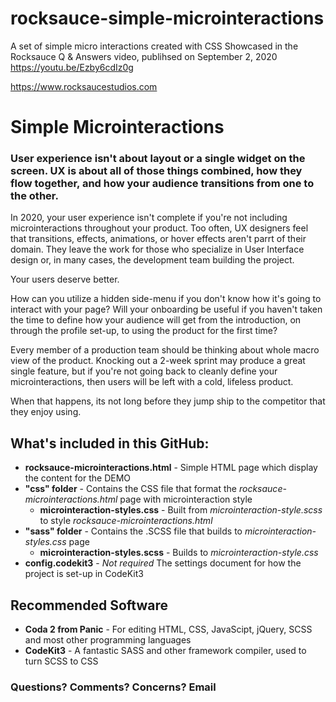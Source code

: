 # rocksauce-simple-microinteractions
A set of simple micro interactions created with CSS
Showcased in the Rocksauce Q & Answers video, publihsed on September 2, 2020
https://youtu.be/Ezby6cdIz0g

https://www.rocksaucestudios.com

# Simple Microinteractions

### User experience isn't about layout or a single widget on the screen. UX is about all of those things combined, how they flow together, and how your audience transitions from one to the other.

In 2020, your user experience isn't complete if you're not including microinteractions throughout your product. Too often, UX designers feel that transitions, effects, animations, or hover effects aren't parrt of their domain. They leave the work for those who specialize in User Interface design or, in many cases, the development team building the project. 

Your users deserve better. 

How can you utilize a hidden side-menu if you don't know how it's going to interact with your page? Will your onboarding be useful if you haven't taken the time to define how your audience will get from the introduction, on through the profile set-up, to using the product for the first time?

Every member of a production team should be thinking about whole macro view of the product. Knocking out a 2-week sprint may produce a great single feature, but if you're not going back to cleanly define your microinteractions, then users will be left with a cold, lifeless product. 

When that happens, its not long before they jump ship to the competitor that they enjoy using.

## What's included in this GitHub:
* **rocksauce-microinteractions.html** - Simple HTML page which display the content for the DEMO
* **"css" folder** - Contains the CSS file that format the *rocksauce-microinteractions.html* page with microinteraction style
  - **microinteraction-styles.css** - Built from *microinteraction-style.scss* to style *rocksauce-microinteractions.html*
* **"sass" folder** - Contains the .SCSS file that builds to *microinteraction-styles.css* page
  - **microinteraction-styles.scss** - Builds to *microinteraction-style.css*
* **config.codekit3** - *Not required* The settings document for how the project is set-up in CodeKit3
 
 ## Recommended Software
 * **Coda 2 from Panic** - For editing HTML, CSS, JavaScipt, jQuery, SCSS and most other programming languages
 * **CodeKit3** - A fantastic SASS and other framework compiler, used to turn SCSS to CSS
 
### Questions? Comments? Concerns? Email 

